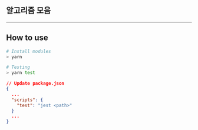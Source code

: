 ## 알고리즘 모음

-----

## How to use

```bash
# Install modules
> yarn

# Testing
> yarn test
```

```json
// Update package.json
{
  ...
  "scripts": {
    "test": "jest <path>"
  }
  ...
}
```